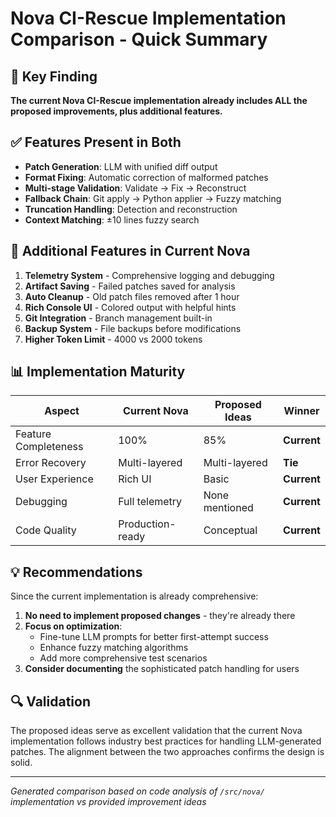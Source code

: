 # Nova CI-Rescue Implementation Comparison - Quick Summary

## 🎯 Key Finding
**The current Nova CI-Rescue implementation already includes ALL the proposed improvements, plus additional features.**

## ✅ Features Present in Both
- **Patch Generation**: LLM with unified diff output
- **Format Fixing**: Automatic correction of malformed patches
- **Multi-stage Validation**: Validate → Fix → Reconstruct
- **Fallback Chain**: Git apply → Python applier → Fuzzy matching
- **Truncation Handling**: Detection and reconstruction
- **Context Matching**: ±10 lines fuzzy search

## 🚀 Additional Features in Current Nova
1. **Telemetry System** - Comprehensive logging and debugging
2. **Artifact Saving** - Failed patches saved for analysis
3. **Auto Cleanup** - Old patch files removed after 1 hour
4. **Rich Console UI** - Colored output with helpful hints
5. **Git Integration** - Branch management built-in
6. **Backup System** - File backups before modifications
7. **Higher Token Limit** - 4000 vs 2000 tokens

## 📊 Implementation Maturity
| Aspect | Current Nova | Proposed Ideas | Winner |
|--------|--------------|----------------|--------|
| Feature Completeness | 100% | 85% | **Current** |
| Error Recovery | Multi-layered | Multi-layered | **Tie** |
| User Experience | Rich UI | Basic | **Current** |
| Debugging | Full telemetry | None mentioned | **Current** |
| Code Quality | Production-ready | Conceptual | **Current** |

## 💡 Recommendations
Since the current implementation is already comprehensive:

1. **No need to implement proposed changes** - they're already there
2. **Focus on optimization**:
   - Fine-tune LLM prompts for better first-attempt success
   - Enhance fuzzy matching algorithms
   - Add more comprehensive test scenarios
3. **Consider documenting** the sophisticated patch handling for users

## 🔍 Validation
The proposed ideas serve as excellent validation that the current Nova implementation follows industry best practices for handling LLM-generated patches. The alignment between the two approaches confirms the design is solid.

---
*Generated comparison based on code analysis of `/src/nova/` implementation vs provided improvement ideas*
